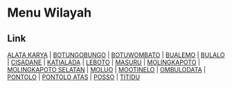 # Menu Wilayah

## Link

[ALATA KARYA](https://github.com/gigit-pemilu/pemilu-2024-75-gorontalo/tree/main/pilpres/hitung-suara/sub/75-gorontalo/sub/05-gorontalo-utara/sub/02-kwandang/sub/2021-alata-karya)
 | 
[BOTUNGOBUNGO](https://github.com/gigit-pemilu/pemilu-2024-75-gorontalo/tree/main/pilpres/hitung-suara/sub/75-gorontalo/sub/05-gorontalo-utara/sub/02-kwandang/sub/2025-botungobungo)
 | 
[BOTUWOMBATO](https://github.com/gigit-pemilu/pemilu-2024-75-gorontalo/tree/main/pilpres/hitung-suara/sub/75-gorontalo/sub/05-gorontalo-utara/sub/02-kwandang/sub/2024-botuwombato)
 | 
[BUALEMO](https://github.com/gigit-pemilu/pemilu-2024-75-gorontalo/tree/main/pilpres/hitung-suara/sub/75-gorontalo/sub/05-gorontalo-utara/sub/02-kwandang/sub/2011-bualemo)
 | 
[BULALO](https://github.com/gigit-pemilu/pemilu-2024-75-gorontalo/tree/main/pilpres/hitung-suara/sub/75-gorontalo/sub/05-gorontalo-utara/sub/02-kwandang/sub/2013-bulalo)
 | 
[CISADANE](https://github.com/gigit-pemilu/pemilu-2024-75-gorontalo/tree/main/pilpres/hitung-suara/sub/75-gorontalo/sub/05-gorontalo-utara/sub/02-kwandang/sub/2023-cisadane)
 | 
[KATIALADA](https://github.com/gigit-pemilu/pemilu-2024-75-gorontalo/tree/main/pilpres/hitung-suara/sub/75-gorontalo/sub/05-gorontalo-utara/sub/02-kwandang/sub/2017-katialada)
 | 
[LEBOTO](https://github.com/gigit-pemilu/pemilu-2024-75-gorontalo/tree/main/pilpres/hitung-suara/sub/75-gorontalo/sub/05-gorontalo-utara/sub/02-kwandang/sub/2003-leboto)
 | 
[MASURU](https://github.com/gigit-pemilu/pemilu-2024-75-gorontalo/tree/main/pilpres/hitung-suara/sub/75-gorontalo/sub/05-gorontalo-utara/sub/02-kwandang/sub/2032-masuru)
 | 
[MOLINGKAPOTO](https://github.com/gigit-pemilu/pemilu-2024-75-gorontalo/tree/main/pilpres/hitung-suara/sub/75-gorontalo/sub/05-gorontalo-utara/sub/02-kwandang/sub/2002-molingkapoto)
 | 
[MOLINGKAPOTO SELATAN](https://github.com/gigit-pemilu/pemilu-2024-75-gorontalo/tree/main/pilpres/hitung-suara/sub/75-gorontalo/sub/05-gorontalo-utara/sub/02-kwandang/sub/2026-molingkapoto-selatan)
 | 
[MOLUO](https://github.com/gigit-pemilu/pemilu-2024-75-gorontalo/tree/main/pilpres/hitung-suara/sub/75-gorontalo/sub/05-gorontalo-utara/sub/02-kwandang/sub/2006-moluo)
 | 
[MOOTINELO](https://github.com/gigit-pemilu/pemilu-2024-75-gorontalo/tree/main/pilpres/hitung-suara/sub/75-gorontalo/sub/05-gorontalo-utara/sub/02-kwandang/sub/2010-mootinelo)
 | 
[OMBULODATA](https://github.com/gigit-pemilu/pemilu-2024-75-gorontalo/tree/main/pilpres/hitung-suara/sub/75-gorontalo/sub/05-gorontalo-utara/sub/02-kwandang/sub/2019-ombulodata)
 | 
[PONTOLO](https://github.com/gigit-pemilu/pemilu-2024-75-gorontalo/tree/main/pilpres/hitung-suara/sub/75-gorontalo/sub/05-gorontalo-utara/sub/02-kwandang/sub/2001-pontolo)
 | 
[PONTOLO ATAS](https://github.com/gigit-pemilu/pemilu-2024-75-gorontalo/tree/main/pilpres/hitung-suara/sub/75-gorontalo/sub/05-gorontalo-utara/sub/02-kwandang/sub/2030-pontolo-atas)
 | 
[POSSO](https://github.com/gigit-pemilu/pemilu-2024-75-gorontalo/tree/main/pilpres/hitung-suara/sub/75-gorontalo/sub/05-gorontalo-utara/sub/02-kwandang/sub/2004-posso)
 | 
[TITIDU](https://github.com/gigit-pemilu/pemilu-2024-75-gorontalo/tree/main/pilpres/hitung-suara/sub/75-gorontalo/sub/05-gorontalo-utara/sub/02-kwandang/sub/2005-titidu)

